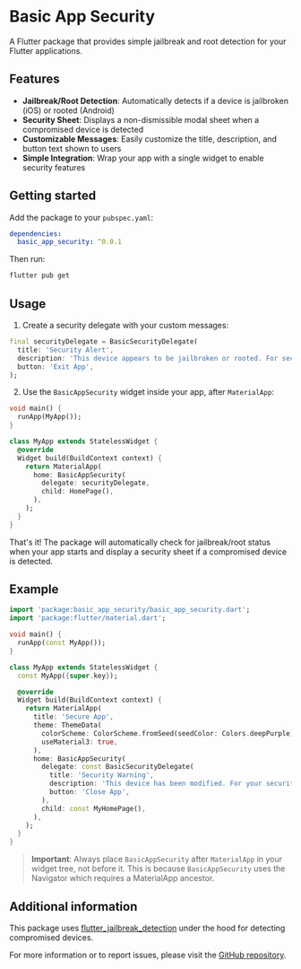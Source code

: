 # Basic App Security

A Flutter package that provides simple jailbreak and root detection for your Flutter applications.

## Features

- **Jailbreak/Root Detection**: Automatically detects if a device is jailbroken (iOS) or rooted (Android)
- **Security Sheet**: Displays a non-dismissible modal sheet when a compromised device is detected
- **Customizable Messages**: Easily customize the title, description, and button text shown to users
- **Simple Integration**: Wrap your app with a single widget to enable security features

## Getting started

Add the package to your `pubspec.yaml`:

```yaml
dependencies:
  basic_app_security: ^0.0.1
```

Then run:

```bash
flutter pub get
```

## Usage

1. Create a security delegate with your custom messages:

```dart
final securityDelegate = BasicSecurityDelegate(
  title: 'Security Alert',
  description: 'This device appears to be jailbroken or rooted. For security reasons, the app cannot run on compromised devices.',
  button: 'Exit App',
);
```

2. Use the `BasicAppSecurity` widget inside your app, after `MaterialApp`:

```dart
void main() {
  runApp(MyApp());
}

class MyApp extends StatelessWidget {
  @override
  Widget build(BuildContext context) {
    return MaterialApp(
      home: BasicAppSecurity(
        delegate: securityDelegate,
        child: HomePage(),
      ),
    );
  }
}
```

That's it! The package will automatically check for jailbreak/root status when your app starts and display a security sheet if a compromised device is detected.

## Example

```dart
import 'package:basic_app_security/basic_app_security.dart';
import 'package:flutter/material.dart';

void main() {
  runApp(const MyApp());
}

class MyApp extends StatelessWidget {
  const MyApp({super.key});

  @override
  Widget build(BuildContext context) {
    return MaterialApp(
      title: 'Secure App',
      theme: ThemeData(
        colorScheme: ColorScheme.fromSeed(seedColor: Colors.deepPurple),
        useMaterial3: true,
      ),
      home: BasicAppSecurity(
        delegate: const BasicSecurityDelegate(
          title: 'Security Warning',
          description: 'This device has been modified. For your security, this app cannot run on jailbroken or rooted devices.',
          button: 'Close App',
        ),
        child: const MyHomePage(),
      ),
    );
  }
}
```

> **Important**: Always place `BasicAppSecurity` after `MaterialApp` in your widget tree, not before it. This is because `BasicAppSecurity` uses the Navigator which requires a MaterialApp ancestor.

## Additional information

This package uses [flutter_jailbreak_detection](https://pub.dev/packages/flutter_jailbreak_detection) under the hood for detecting compromised devices.

For more information or to report issues, please visit the [GitHub repository](https://github.com/yourusername/basic_app_security).
